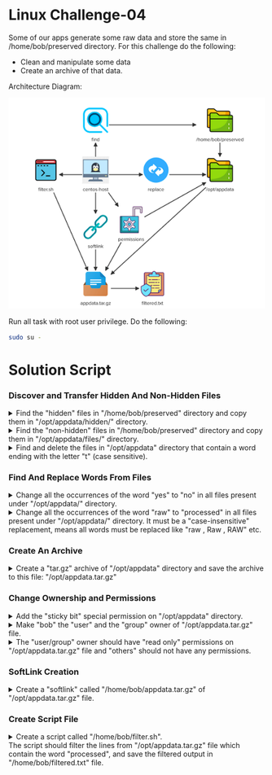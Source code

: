 # Linux Challenge-04

Some of our apps generate some raw data and store the same in /home/bob/preserved directory. For this challenge do the following:
- Clean and manipulate some data
- Create an archive of that data.

Architecture Diagram:

<img src="./linux-challenge-04.png" alt="">

Run all task with root user privilege. Do the following:

```bash
sudo su -
```

# Solution Script

### Discover and Transfer Hidden And Non-Hidden Files

<details>
<summary>Find the "hidden" files in "/home/bob/preserved" directory and copy them in "/opt/appdata/hidden/" directory.</summary>

```bash
mkdir -p /opt/appdata/hidden
find /home/bob/preserved -type f -name ".*" -exec cp "{}" /opt/appdata/hidden/ \;
```

</details>

<details>
<summary>Find the "non-hidden" files in "/home/bob/preserved" directory and copy them in "/opt/appdata/files/" directory.</summary>

```bash
mkdir -p /opt/appdata/files
find /home/bob/preserved -type f -not -name ".*" -exec cp "{}" /opt/appdata/files/ \;
```

</details>

<details>
<summary>Find and delete the files in "/opt/appdata" directory that contain a word ending with the letter "t" (case sensitive).</summary>

```bash
rm -f $(find /opt/appdata/ -type f -exec grep -l 't\>' "{}"  \; )
```

</details>

### Find And Replace Words From Files 

<details>
<summary>Change all the occurrences of the word "yes" to "no" in all files present under "/opt/appdata/" directory.</summary>

```bash
find /opt/appdata -type f -name "*" -exec sed -i 's/\byes\b/no/g' "{}" \;
```

</details>

<details>
<summary>Change all the occurrences of the word "raw" to "processed" in all files present under "/opt/appdata/" directory. It must be a "case-insensitive" replacement, means all words must be replaced like "raw , Raw , RAW" etc.</summary>

```bash
find /opt/appdata -type f -name "*" -exec sed -i 's/\braw\b/processed/ig' "{}" \;
```

</details>

### Create An Archive 

<details>
<summary>Create a "tar.gz" archive of "/opt/appdata" directory and save the archive to this file: "/opt/appdata.tar.gz"</summary>

```bash
cd /opt/
tar -czf appdata.tar.gz /opt/appdata 
```

</details>

### Change Ownership and Permissions

<details>
<summary>Add the "sticky bit" special permission on "/opt/appdata" directory.</summary>

```bash
chmod +t /opt/appdata
```
</details>

<details>
<summary>Make "bob" the "user" and the "group" owner of "/opt/appdata.tar.gz" file.</summary>

```bash
chown bob:bob /opt/appdata.tar.gz
```
</details>

<details>
<summary>The "user/group" owner should have "read only" permissions on "/opt/appdata.tar.gz" file and "others" should not have any permissions.</summary>

```bash
chmod 440 /opt/appdata.tar.gz
```
</details>

### SoftLink Creation

<details>
<summary>
Create a "softlink" called "/home/bob/appdata.tar.gz" of "/opt/appdata.tar.gz" file.</summary>

```bash
ln -s /opt/appdata.tar.gz /home/bob/appdata.tar.gz
```
</details>

### Create Script File

<details>
<summary>Create a script called "/home/bob/filter.sh".<br>The script should filter the lines from "/opt/appdata.tar.gz" file which contain the word "processed", and save the filtered output in "/home/bob/filtered.txt" file.</summary>

```bash
vi /home/bob/filter.sh
```
Add the following lines and save it.

```bash
#!/bin/bash

tar -xzOf /opt/appdata.tar.gz | grep processed > /home/bob/filtered.txt
```

Make executable, and run it

```bash
chmod +x /home/bob/filter.sh
/home/bob/filter.sh
```
</details>
